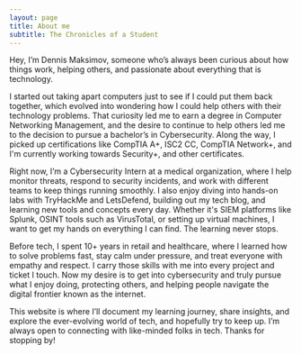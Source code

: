 ```yaml
---
layout: page
title: About me
subtitle: The Chronicles of a Student
---
```

Hey, I’m Dennis Maksimov, someone who’s always been curious about how things work, helping others, and passionate about everything that is technology.

I started out taking apart computers just to see if I could put them back together, which evolved into wondering how I could help others with their technology problems. That curiosity led me to earn a degree in Computer Networking Management, and the desire to continue to help others led me to the decision to pursue a bachelor’s in Cybersecurity. Along the way, I picked up certifications like CompTIA A+, ISC2 CC, CompTIA Network+, and I'm currently working towards Security+, and other certificates.

Right now, I’m a Cybersecurity Intern at a medical organization, where I help monitor threats, respond to security incidents, and work with different teams to keep things running smoothly. I also enjoy diving into hands-on labs with TryHackMe and LetsDefend, building out my tech blog, and learning new tools and concepts every day. Whether it's SIEM platforms like Splunk, OSINT tools such as VirusTotal, or setting up virtual machines, I want to get my hands on everything I can find. The learning never stops.

Before tech, I spent 10+ years in retail and healthcare, where I learned how to solve problems fast, stay calm under pressure, and treat everyone with empathy and respect. I carry those skills with me into every project and ticket I touch. Now my desire is to get into cybersecurity and truly pursue what I enjoy doing, protecting others, and helping people navigate the digital frontier known as the internet.

This website is where I’ll document my learning journey, share insights, and explore the ever-evolving world of tech, and hopefully try to keep up. I’m always open to connecting with like-minded folks in tech. Thanks for stopping by! 
